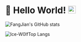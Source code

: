 # 👋 Hello World!  <img src="https://github.com/TheDudeThatCode/TheDudeThatCode/blob/master/Assets/Earth.gif" width="24px">

![FangJian's GitHub stats](https://github-readme-stats-zeta-two-38.vercel.app/api?username=FangJian648&show_icons=true&include_all_commits=True&theme=algolia)

![Ice-W0lfTop Langs](https://github-readme-stats-zeta-two-38.vercel.app/api/top-langs/?username=FangJian648&theme=algolia&layout=compact)
